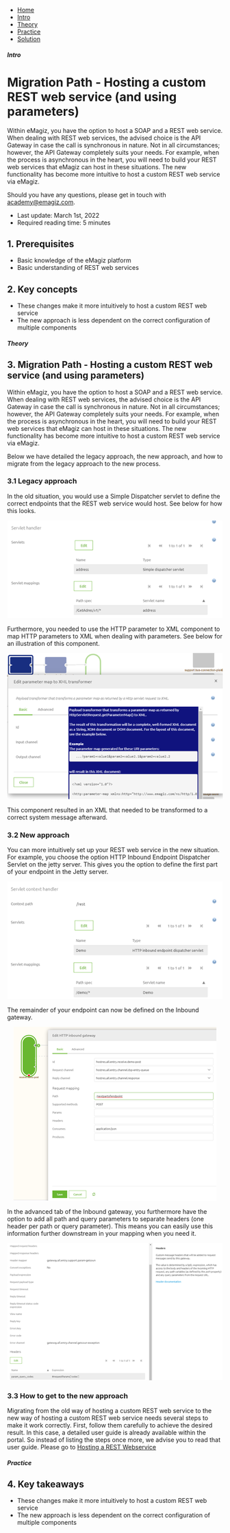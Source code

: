 <div class="ez-academy">
    <div class="ez-academy__body">
        <main class="micro-learning">
        <ul class="doc-nav">
            <li class="doc-nav__item"><a href="../../docs/migrationpath/index_academy_migrationpath_all" class="doc-nav__link">Home</a></li>
            <li class="doc-nav__item"><a href="#intro" class="doc-nav__link">Intro</a></li>
            <li class="doc-nav__item"><a href="#theory" class="doc-nav__link">Theory</a></li>
            <li class="doc-nav__item"><a href="#practice" class="doc-nav__link">Practice</a></li>
            <li class="doc-nav__item"><a href="#solution" class="doc-nav__link">Solution</a></li>
        </ul>

<div class="doc">

##### Intro

# Migration Path - Hosting a custom REST web service (and using parameters)

Within eMagiz, you have the option to host a SOAP and a REST web service. When dealing with REST web services, the advised choice is the API Gateway in case the call is synchronous in nature. Not in all circumstances; however, the API Gateway completely suits your needs. For example, when the process is asynchronous in the heart, you will need to build your REST web services that eMagiz can host in these situations. The new functionality has become more intuitive to host a custom REST web service via eMagiz.

Should you have any questions, please get in touch with academy@emagiz.com.

- Last update: March 1st, 2022
- Required reading time: 5 minutes

## 1. Prerequisites
- Basic knowledge of the eMagiz platform
- Basic understanding of REST web services

## 2. Key concepts
- These changes make it more intuitively to host a custom REST web service
- The new approach is less dependent on the correct configuration of multiple components

##### Theory

## 3. Migration Path - Hosting a custom REST web service (and using parameters)

Within eMagiz, you have the option to host a SOAP and a REST web service. When dealing with REST web services, the advised choice is the API Gateway in case the call is synchronous in nature. Not in all circumstances; however, the API Gateway completely suits your needs. For example, when the process is asynchronous in the heart, you will need to build your REST web services that eMagiz can host in these situations. The new functionality has become more intuitive to host a custom REST web service via eMagiz.

Below we have detailed the legacy approach, the new approach, and how to migrate from the legacy approach to the new process.

### 3.1 Legacy approach

In the old situation, you would use a Simple Dispatcher servlet to define the correct endpoints that the REST web service would host. See below for how this looks.

<p align="center"><img src="../../img/migrationpath/migration-path-root-hosting-a-custom-rest-webservice--simple-dispatcher-servlet-config.png"></p>

Furthermore, you needed to use the HTTP parameter to XML component to map HTTP parameters to XML when dealing with parameters. See below for an illustration of this component.

<p align="center"><img src="../../img/migrationpath/migration-path-root-hosting-a-custom-rest-webservice--http-parameters-to-xml.png"></p>

This component resulted in an XML that needed to be transformed to a correct system message afterward.


### 3.2 New approach

You can more intuitively set up your REST web service in the new situation. For example, you choose the option HTTP Inbound Endpoint Dispatcher Servlet on the jetty server. This gives you the option to define the first part of your endpoint in the Jetty server.

<p align="center"><img src="../../img/migrationpath/migration-path-root-hosting-a-custom-rest-webservice--http-inbound-dispatcher.png"></p>

The remainder of your endpoint can now be defined on the Inbound gateway. 

<p align="center"><img src="../../img/migrationpath/migration-path-root-hosting-a-custom-rest-webservice--define-operation.png"></p>

In the advanced tab of the Inbound gateway, you furthermore have the option to add all path and query parameters to separate headers (one header per path or query parameter). This means you can easily use this information further downstream in your mapping when you need it.

<p align="center"><img src="../../img/migrationpath/migration-path-root-hosting-a-custom-rest-webservice--map-parameters-to-headers.png"></p>


### 3.3 How to get to the new approach

Migrating from the old way of hosting a custom REST web service to the new way of hosting a custom REST web service needs several steps to make it work correctly. First, follow them carefully to achieve the desired result.
In this case, a detailed user guide is already available within the portal. So instead of listing the steps once more, we advise you to read that user guide. Please go to [Hosting a REST Webservice](../microlearning/intermediate-rest-webservice-connectivity-index.md)

##### Practice

## 4. Key takeaways

- These changes make it more intuitively to host a custom REST web service
- The new approach is less dependent on the correct configuration of multiple components

</div>
</main>
</div>
</div>